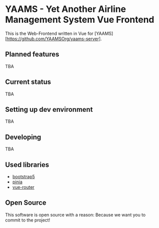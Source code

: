 # YAAMS - Yet  Another Airline Management System Vue Frontend

This is the Web-Frontend written in Vue for [YAAMS][https://github.com/YAAMSOrg/yaams-server].

## Planned features
TBA

## Current status
TBA

## Setting up dev environment
TBA

## Developing
TBA

## Used libraries
 - [bootstrap5](https://getbootstrap.com/)
 - [pinia](https://pinia.vuejs.org/)
 - [vue-router](https://router.vuejs.org/)

## Open Source
This software is open source with a reason: Because we want you to commit to the project!